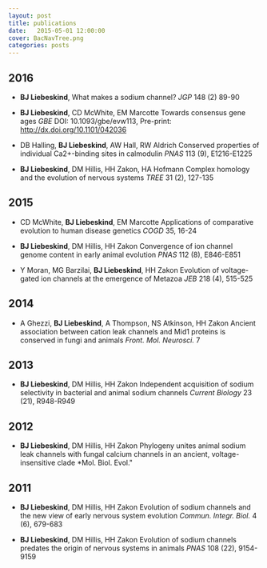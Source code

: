 ```yaml
---
layout: post
title: publications
date:   2015-05-01 12:00:00
cover: BacNavTree.png
categories: posts
---
```


<script type='text/javascript' src='https://d1bxh8uas1mnw7.cloudfront.net/assets/embed.js'></script>


## 2016

+ **BJ Liebeskind**, What makes a sodium channel? *JGP* 148 (2) 89-90
+ **BJ Liebeskind**, CD McWhite, EM Marcotte Towards consensus gene ages *GBE* DOI: 10.1093/gbe/evw113, Pre-print: http://dx.doi.org/10.1101/042036 
+ DB Halling, **BJ Liebeskind**, AW Hall, RW Aldrich Conserved properties of individual Ca2+-binding sites in calmodulin *PNAS* 113 (9), E1216-E1225
+ **BJ Liebeskind**, DM Hillis, HH Zakon, HA Hofmann Complex homology and the evolution of nervous systems *TREE* 31 (2), 127-135

    <div class='altmetric-embed' data-badge-type='donut' data-badge-popover='right' data-doi='10.1016/j.tree.2015.12.005'></div>

## 2015

+ CD McWhite, **BJ Liebeskind**, EM Marcotte Applications of comparative evolution to human disease genetics *COGD* 35, 16-24
+ **BJ Liebeskind**, DM Hillis, HH Zakon Convergence of ion channel genome content in early animal evolution *PNAS* 112 (8), E846-E851

    <div class='altmetric-embed' data-badge-type='donut' data-badge-popover='right' data-doi='10.1073/pnas.1501195112'></div>

+ Y Moran, MG Barzilai, **BJ Liebeskind**, HH Zakon Evolution of voltage-gated ion channels at the emergence of Metazoa *JEB* 218 (4), 515-525

## 2014

+ A Ghezzi, **BJ Liebeskind**, A Thompson, NS Atkinson, HH Zakon Ancient association between cation leak channels and Mid1 proteins is conserved in fungi and animals *Front. Mol. Neurosci.* 7

## 2013

+ **BJ Liebeskind**, DM Hillis, HH Zakon Independent acquisition of sodium selectivity in bacterial and animal sodium channels *Current Biology* 23 (21), R948-R949

## 2012

+ **BJ Liebeskind**, DM Hillis, HH Zakon Phylogeny unites animal sodium leak channels with fungal calcium channels in an ancient, voltage-insensitive clade *Mol. Biol. Evol."


## 2011

+ **BJ Liebeskind**, DM Hillis, HH Zakon Evolution of sodium channels and the new view of early nervous system evolution *Commun. Integr. Biol.* 4 (6), 679-683
+ **BJ Liebeskind**, DM Hillis, HH Zakon Evolution of sodium channels predates the origin of nervous systems in animals *PNAS* 108 (22), 9154-9159 


    <div class='altmetric-embed' data-badge-type='donut' data-badge-popover='right' data-doi='10.1073/pnas.1106363108'></div>


